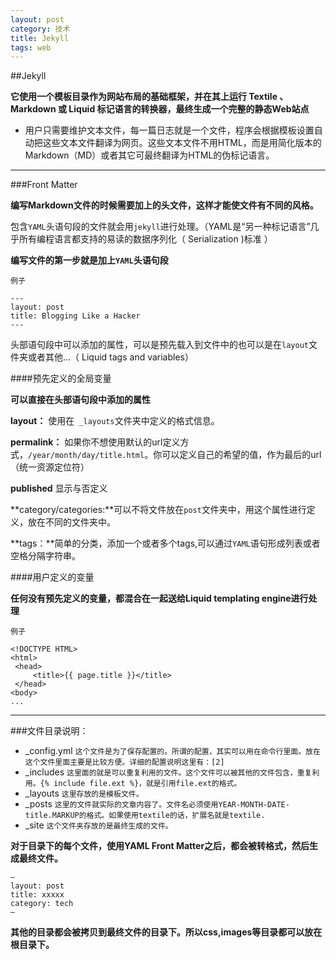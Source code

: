 ```yaml
---
layout: post
category: 技术
title: Jekyll
tags: web
---
```



##Jekyll

**它使用一个模板目录作为网站布局的基础框架，并在其上运行 Textile 、 Markdown 或 Liquid 标记语言的转换器，最终生成一个完整的静态Web站点**

- 用户只需要维护文本文件，每一篇日志就是一个文件，程序会根据模板设置自动把这些文本文件翻译为网页。这些文本文件不用HTML，而是用简化版本的Markdown（MD）或者其它可最终翻译为HTML的伪标记语言。

---------------------------

###Front Matter 

**编写Markdown文件的时候需要加上的头文件，这样才能使文件有不同的风格。**

包含`YAML`头语句段的文件就会用`jekyll`进行处理。（YAML是“另一种标记语言”几乎所有编程语言都支持的易读的数据序列化（ Serialization )标准	）

**编写文件的第一步就是加上`YAML`头语句段**

`例子`

	---
	layout: post
	title: Blogging Like a Hacker
	---

头部语句段中可以添加的属性，可以是预先载入到文件中的也可以是在`layout`文件夹或者其他...（ Liquid tags and variables）


####预先定义的全局变量

**可以直接在头部语句段中添加的属性**

**layout：** 使用在` _layouts`文件夹中定义的格式信息。

**permalink：** 如果你不想使用默认的url定义方式，`/year/month/day/title.html`。你可以定义自己的希望的值，作为最后的url（统一资源定位符）

**published** 显示与否定义

**category/categories:**可以不将文件放在`post`文件夹中，用这个属性进行定义，放在不同的文件夹中。

**tags：**简单的分类，添加一个或者多个tags,可以通过`YAML`语句形成列表或者空格分隔字符串。


####用户定义的变量

**任何没有预先定义的变量，都混合在一起送给Liquid templating engine进行处理**

`例子`

	<!DOCTYPE HTML>
	<html>
 	 <head>
   		 <title>{{ page.title }}</title>
 	 </head>
  	<body>
    ...

-------------------

###文件目录说明：

- _config.yml 
`这个文件是为了保存配置的。所谓的配置，其实可以用在命令行里面。放在这个文件里面主要是比较方便。详细的配置说明这里有：[2]` 
- _includes
`这里面的就是可以重复利用的文件。这个文件可以被其他的文件包含，重复利用。{% include file.ext %}，就是引用file.ext的格式。`
- _layouts 
`这里存放的是模板文件。`
- _posts
`这里的文件就实际的文章内容了。文件名必须使用YEAR-MONTH-DATE-title.MARKUP的格式。如果使用textile的话，扩展名就是textile.`
- _site
`这个文件夹存放的是最终生成的文件。`

**对于目录下的每个文件，使用YAML Front Matter之后，都会被转格式，然后生成最终文件。**
	
	—
	layout: post
	title: xxxxx
	category: tech
	—

**其他的目录都会被拷贝到最终文件的目录下。所以css,images等目录都可以放在根目录下。**



